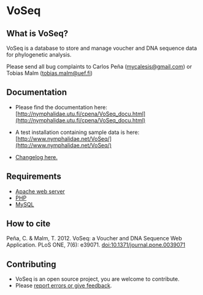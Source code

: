 VoSeq
======

What is VoSeq?
-------------
VoSeq is a database to store and manage voucher and DNA sequence data for phylogenetic analysis.

Please send all bug complaints to Carlos Peña (mycalesis@gmail.com) or Tobias Malm (tobias.malm@uef.fi) 

Documentation
-------------
* Please find the documentation here: [http://nymphalidae.utu.fi/cpena/VoSeq_docu.html](http://nymphalidae.utu.fi/cpena/VoSeq_docu.html)

* A test installation containing sample data is here: [http://www.nymphalidae.net/VoSeq/](http://www.nymphalidae.net/VoSeq/)

* [Changelog here.](https://github.com/carlosp420/VoSeq/blob/master/changelog.md)

Requirements
------------
* [Apache web server](http://httpd.apache.org/)
* [PHP](http://php.net/)
* [MySQL](http://www.mysql.com/)

How to cite
-----------
Peña, C. & Malm, T. 2012. VoSeq: a Voucher and DNA Sequence Web Application. PLoS ONE, 7(6): e39071. [doi:10.1371/journal.pone.0039071](http://dx.doi.org/10.1371/journal.pone.0039071)

Contributing
------------
* VoSeq is an open source project, you are welcome to contribute.
* Please [report errors or give feedback](https://github.com/carlosp420/VoSeq/issues).
